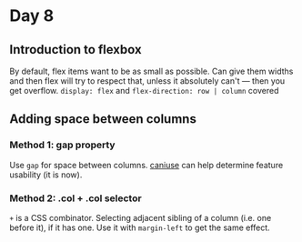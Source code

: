 # Day 8

## Introduction to flexbox

By default, flex items want to be as small as possible.
Can give them widths and then flex will try to respect that, unless it absolutely can't — then you get overflow.
`display: flex` and `flex-direction: row | column` covered

## Adding space between columns

### Method 1: gap property

Use `gap` for space between columns.
[caniuse](https://caniuse.com) can help determine feature usability (it is now).

### Method 2: .col + .col selector

`+` is a CSS combinator.
Selecting adjacent sibling of a column (i.e. one before it), if it has one.
Use it with `margin-left` to get the same effect.
